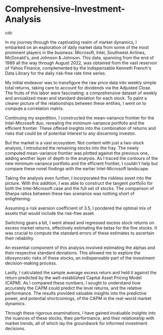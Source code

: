 # Comprehensive-Investment-Analysis
cdc

In my journey through the captivating realm of market dynamics, I embarked on an exploration of daily market data from some of the most prominent players in the business: Microsoft, Intel, Southwest Airlines, McDonald's, and Johnson & Johnson. This data, spanning from the end of 1989 all the way through August 2022, was obtained from the vast reservoir of Yahoo Finance, complemented by the indispensable Kenneth French's Data Library for the daily risk-free rate time series.

My initial endeavor was to transfigure the raw price data into weekly simple total returns, taking care to account for dividends via the Adjusted Close. The fruits of this labor were fascinating: a comprehensive dataset of weekly and annualized mean and standard deviation for each stock. To paint a clearer picture of the relationships between these entities, I went on to compute a correlation matrix.

Continuing my expedition, I constructed the mean-variance frontier for the Intel-Microsoft duo, revealing the minimum-variance portfolio and the efficient frontier. These offered insights into the combination of returns and risks that could be of potential interest to any discerning investor.

But the market is a vast ecosystem. Not content with just a two-stock analysis, I introduced the remaining stocks into the fray. The newly computed mean-variance frontier was plotted against the previous one, adding another layer of depth to the analysis. As I traced the contours of the new minimum-variance portfolio and the efficient frontier, I couldn't help but compare these novel findings with the earlier Intel-Microsoft landscape.

Taking the analysis even further, I incorporated the riskless asset into the picture. With this addition, I was able to construct the tangent portfolio for both the Intel-Microsoft case and the full set of stocks. The comparison of Sharpe ratios between these two scenarios was nothing short of enlightening.

Assuming a risk aversion coefficient of 3.5, I pondered the optimal mix of assets that would include the risk-free asset.

Switching gears a bit, I went ahead and regressed excess stock returns on excess market returns, effectively estimating the betas for the five stocks. It was crucial to compute the standard errors of these estimates to ascertain their reliability.

An essential component of this analysis involved estimating the alphas and their respective standard deviations. This allowed me to explore the idiosyncratic risks of these stocks, an indispensable part of the investment decision-making process.

Lastly, I calculated the sample average excess return and held it against the return predicted by the well-established Capital Asset Pricing Model (CAPM). As I compared these numbers, I sought to understand how accurately the CAPM could predict the level returns, and the relative performance. The results provided valuable insights into the predictive power, and potential shortcomings, of the CAPM in the real-world market dynamics.

Through these rigorous examinations, I have gained invaluable insights into the nuances of these stocks, their performance, and their relationship with market trends, all of which lay the groundwork for informed investment decisions.
